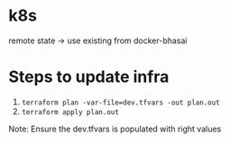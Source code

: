# k8s

remote state -> use existing from docker-bhasai

# Steps to update infra

1. `terraform plan -var-file=dev.tfvars -out plan.out`
2. `terraform apply plan.out`

Note: Ensure the dev.tfvars is populated with right values
